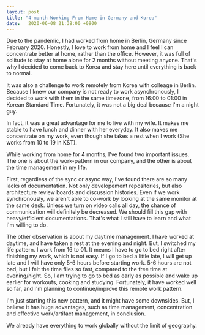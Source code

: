 ```yaml
---
layout: post
title: "4-month Working From Home in Germany and Korea"
date:   2020-06-08 21:38:00 +0900
---
```


Due to the pandemic, I had worked from home in Berlin, Germany since February 2020.
Honestly, I love to work from home and I feel I can concentrate better at home, rather than the office.
However, it was full of solitude to stay at home alone for 2 months without meeting anyone.
That's why I decided to come back to Korea and stay here until everything is back to normal.

It was also a challenge to work remotely from Korea with colleage in Berlin.
Because I knew our company is not ready to work asynchronously, I decided to
work with them in the same timezone, from 16:00 to 01:00 in Korean Standard Time.
Fortunately, it was not a big deal because I'm a night guy. 

In fact, it was a great advantage for me to live with my wife. It makes me
stable to have lunch and dinner with her everyday. It also makes me concentrate
on my work, even though she takes a rest when I work (She works from 10 to 19 in KST).

While working from home for 4 months, I've found two important issues. The one is
about the work-pattern in our company, and the other is about the time management in my life.

First, regardless of the sync or async way, I've found there are so many lacks of
documentation. Not only developement repositories, but also architecture review boards and
discussion histories. Even if we work synchronously, we aren't able to co-work by looking
at the same monitor at the same desk. Unless we turn on video calls all day,
the chance of communication will definitely be decreased. We should fill this gap with
heavy/efficient documentations. That's what I still have to learn and what I'm willing to do.

The other observation is about my daytime management. I have worked at daytime, and have taken a rest at the evening and night.
But, I switched my life pattern. I work from 16 to 01. It means I have to go to bed right after finishing my work, which is not easy.
If I go to bed a little late, I will get up late and I will have only 5-6 hours before starting work.
5-6 hours are not bad, but I felt the time flies so fast, compared to the free time at evening/night.
So, I am trying to go to bed as early as possible and wake up earlier for workouts, cooking and studying.
Fortunately, it have worked well so far, and I'm planning to continue/improve this remote work pattern.

I'm just starting this new pattern, and it might have some downsides.
But, I believe it has huge advantages, such as time management, concentration and
effective work/artifact management, in conclusion.

We already have everything to work globally without the limit of geography.
